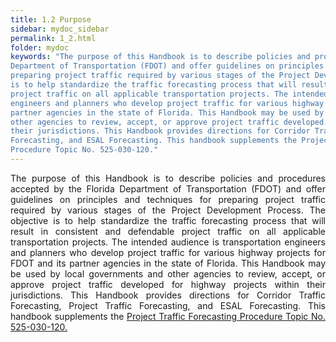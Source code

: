 ```yaml
---
title: 1.2 Purpose
sidebar: mydoc_sidebar
permalink: 1_2.html
folder: mydoc
keywords: "The purpose of this Handbook is to describe policies and procedures accepted by the Florida
Department of Transportation (FDOT) and offer guidelines on principles and techniques for
preparing project traffic required by various stages of the Project Development Process. The objective
is to help standardize the traffic forecasting process that will result in consistent and defendable
project traffic on all applicable transportation projects. The intended audience is transportation
engineers and planners who develop project traffic for various highway projects for FDOT and its
partner agencies in the state of Florida. This Handbook may be used by local governments and
other agencies to review, accept, or approve project traffic developed for highway projects within
their jurisdictions. This Handbook provides directions for Corridor Traffic Forecasting, Project Traffic
Forecasting, and ESAL Forecasting. This handbook supplements the Project Traffic Forecasting
Procedure Topic No. 525-030-120."
---
```


<body>
<div style="text-align: justify">The purpose of this Handbook is to describe policies and procedures accepted by the Florida Department of Transportation (FDOT) and offer guidelines on principles and techniques for preparing project traffic required by various stages of the Project Development Process. The objective is to help standardize the traffic forecasting process that will result in consistent and defendable project traffic on all applicable transportation projects. The intended audience is transportation engineers and planners who develop project traffic for various highway projects for FDOT and its partner agencies in the state of Florida. This Handbook may be used by local governments and other agencies to review, accept, or approve project traffic developed for highway projects within their jurisdictions. This Handbook provides directions for Corridor Traffic Forecasting, Project Traffic Forecasting, and ESAL Forecasting. This handbook supplements the <a href="https://pdl.fdot.gov/api/procedures/downloadProcedure/525-030-120" target="_blank">Project Traffic Forecasting Procedure Topic No. 525-030-120.</a></div>

</body>


